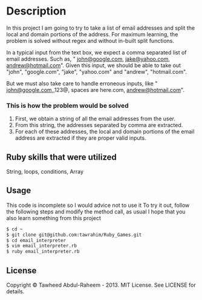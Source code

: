 # Description
In this project I am going to try to take a list of email addresses and split the local and domain portions of the address.
For maximum learning, the problem is solved  without regex and without in-built split functions.

In a typical input from the text box, we expect a comma separated list of email addresses. Such as, 
" john@google.com, jake@yahoo.com, andrew@hotmail.com". Given this input, we should be able to take out 
"john", "google.com", "jake", "yahoo.com" and "andrew", "hotmail.com".

But we must also take care to handle erroneous inputs, like " john@google.com,,123@, spaces are here.com, andrew@hotmail.com". 

### This is how the problem would be solved
1. First, we obtain a string of all the email addresses from the user.
2. From this string, the addresses separated by comma are extracted.
3. For each of these addresses, the local and domain portions of the email address are extracted if they are proper valid inputs.

## Ruby skills that were utilized
String, loops, conditions, Array

## Usage
This code is incomplete so I would advice not to use it
To try it out, follow the following steps and modify the method call, as usual I hope that you also learn something from this project
```bash
$ cd ~
$ git clone git@github.com:tawrahim/Ruby_Games.git
$ cd email_interpreter
$ vim email_interpreter.rb 
$ ruby email_interpreter.rb 
```

## License

Copyright © Tawheed Abdul-Raheem - 2013.  MIT License.  See LICENSE for details.

